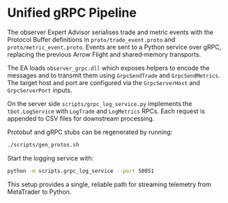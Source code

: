 # Unified gRPC Pipeline

The observer Expert Advisor serialises trade and metric events with the
Protocol Buffer definitions in `proto/trade_event.proto` and
`proto/metric_event.proto`.  Events are sent to a Python service over gRPC,
replacing the previous Arrow Flight and shared‑memory transports.

The EA loads `observer_grpc.dll` which exposes helpers to encode the messages
and to transmit them using `GrpcSendTrade` and `GrpcSendMetrics`.  The target
host and port are configured via the `GrpcServerHost` and `GrpcServerPort`
inputs.

On the server side `scripts/grpc_log_service.py` implements the
`tbot.LogService` with `LogTrade` and `LogMetrics` RPCs.  Each request is
appended to CSV files for downstream processing.

Protobuf and gRPC stubs can be regenerated by running:

```bash
./scripts/gen_protos.sh
```

Start the logging service with:

```bash
python -m scripts.grpc_log_service --port 50051
```

This setup provides a single, reliable path for streaming telemetry from
MetaTrader to Python.
